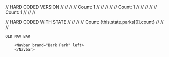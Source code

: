 // HARD CODED VERSION
// <Row>
//   <Col s={3}>
//     <Card title="Wriggly Field Dog Friendly Area">
//       Count: 1
//     </Card>
// </Col>
// <Col s={3}>
//   <Card title="Belmont Harbor Dog Beach">
//       Count: 1
//   </Card>
// </Col>
// <Col s={3}>
//   <Card title="Logan Square Dog Park">
//       Count: 1
//     </Card>
// </Col>
// </Row>

// HARD CODED WITH STATE
// <Row>
//   <Col s={3}>
//     <Card title={this.state.parks[0].name}>
//       Count: {this.state.parks[0].count}
//     </Card>
// </Col>
// </Row>

    OLD NAV BAR 
    
        <Navbar brand="Bark Park" left>
        </Navbar>
